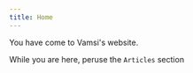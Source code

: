 ```yaml
---
title: Home
---
```

You have come to Vamsi's website.

While you are here, peruse the `Articles` section
